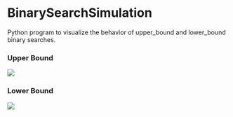 # BinarySearchSimulation
Python program to visualize the behavior of upper_bound and lower_bound binary searches.

### Upper Bound

<img src="https://lh5.googleusercontent.com/ZSKNbw-Z9E87BFJW3To25iF-4REMRnsgZ2Cd1SeFH20LYv6gbvMk6cO3dQ3EUtiRefwtuKM=w16383"/>

### Lower Bound

<img src="https://lh3.googleusercontent.com/XHdoeb-ipkm7KNc0L-JCeKZFyg2W9-gOAlT_TZN_Hgzk90bVIO_FDsMbyd9WojNYbSBXodVz=w16383"/>